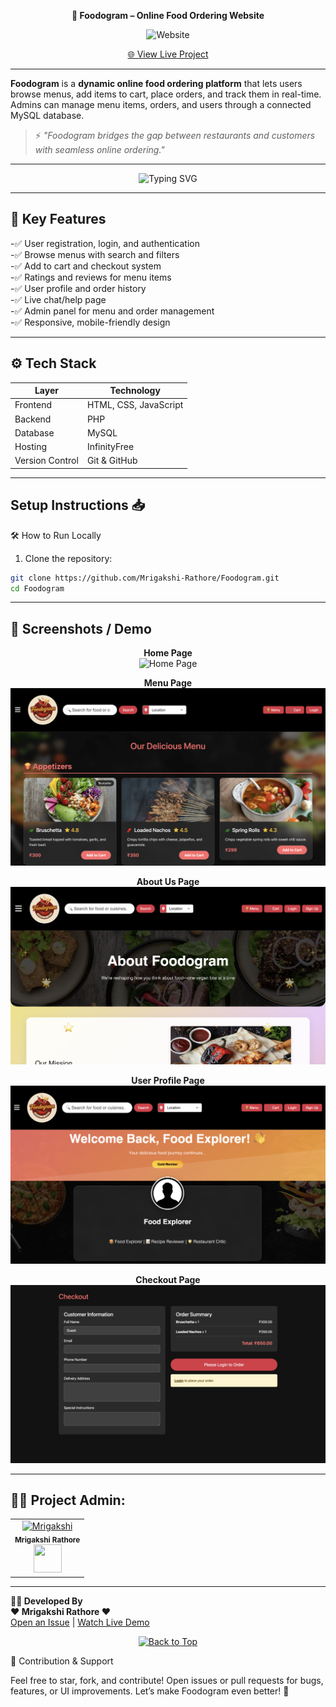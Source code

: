 <a name="top"></a>

<div align="center">

 **🍔 Foodogram – Online Food Ordering Website**

![Website](https://img.shields.io/badge/Online%20Food%20Ordering-Project-blue?style=for-the-badge)

[🌐 View Live Project](https://foodogram.infinityfreeapp.com)

</div>

---

**Foodogram** is a **dynamic online food ordering platform** that lets users browse menus, add items to cart, place orders, and track them in real-time. Admins can manage menu items, orders, and users through a connected MySQL database.

> ⚡ *"Foodogram bridges the gap between restaurants and customers with seamless online ordering."*

---

<div align="center">
  <img src="https://readme-typing-svg.herokuapp.com?font=Fira+Code&weight=600&size=24&duration=3000&pause=1000&color=00C853&center=true&vCenter=true&width=900&lines=Order+your+favorite+food+fast+and+easy!+🍕;Browse+menus+and+customize+orders+🥗;Track+your+order+live+🚀;Enjoy+a+delicious+experience+🍔" alt="Typing SVG" />
</div>

---

## 🧩 Key Features

-✅ User registration, login, and authentication  
-✅ Browse menus with search and filters  
-✅ Add to cart and checkout system  
-✅ Ratings and reviews for menu items  
-✅ User profile and order history  
-✅ Live chat/help page  
-✅ Admin panel for menu and order management  
-✅ Responsive, mobile-friendly design

---

## ⚙️ Tech Stack

| Layer      | Technology                     |
|----------- |--------------------------------|
| Frontend   | HTML, CSS, JavaScript           |
| Backend    | PHP                             |
| Database   | MySQL                           |
| Hosting    | InfinityFree                    |
| Version Control | Git & GitHub               |

---

## Setup Instructions 📥

🛠️ How to Run Locally

1. Clone the repository:
```bash
git clone https://github.com/Mrigakshi-Rathore/Foodogram.git
cd Foodogram
```
---

## 📸 Screenshots / Demo

<div align="center">


**Home Page**  
![Home Page](images/home.png)

**Menu Page**  
![Menu Page](images/menu.png)

**About Us Page**  
![About Us](images/aboutUs.png)

**User Profile Page**  
![Profile](images/profile.png)

**Checkout Page**  
![Checkout](images/checkout.png)

</div>

---

<h2>🧑‍💻 Project Admin:</h2>
<table>
<tr>
<td align="center">
<a href="https://github.com/Mrigakshi-Rathore"><img src="https://avatars.githubusercontent.com/u/108xxxxxx?v=4" height="140px" width="140px" alt="Mrigakshi"></a><br>
<sub><b>Mrigakshi Rathore</b><br>
<a href="https://www.linkedin.com/in/mrigakshi-rathore-415911324/">
<img src="https://github-production-user-asset-6210df.s3.amazonaws.com/73993775/278833250-adb040ea-e3ef-446e-bcd4-3e8d7d4c0176.png" width="45px" height="45px">
</a></sub>
</td>
</tr>
</table>

---


**👨‍💻 Developed By**  
**❤️ Mrigakshi Rathore ❤️**  
[Open an Issue](https://github.com/Mrigakshi-Rathore/Foodogram/issues) | [Watch Live Demo](https://foodogram.infinityfreeapp.com)
</div>


<div align="center">
    <a href="#top">
        <img src="https://img.shields.io/badge/Back%20to%20Top-000000?style=for-the-badge&logo=github&logoColor=white" alt="Back to Top">
    </a>
</div>

🌟 Contribution & Support

Feel free to star, fork, and contribute! Open issues or pull requests for bugs, features, or UI improvements. Let’s make Foodogram even better! 🍔
